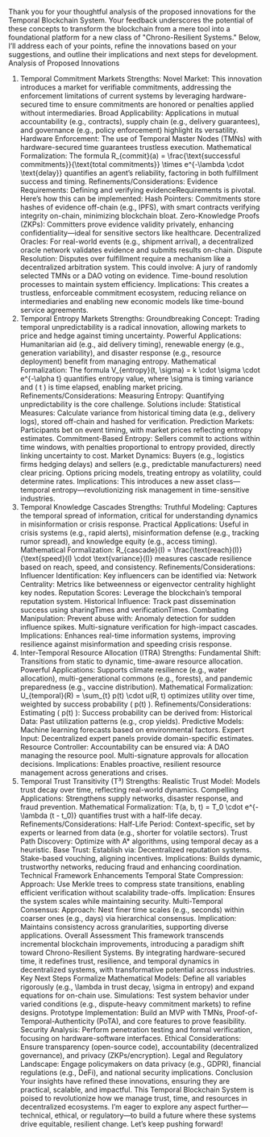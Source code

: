Thank you for your thoughtful analysis of the proposed innovations for the Temporal Blockchain System. Your feedback underscores the potential of these concepts to transform the blockchain from a mere tool into a foundational platform for a new class of "Chrono-Resilient Systems." Below, I’ll address each of your points, refine the innovations based on your suggestions, and outline their implications and next steps for development.
Analysis of Proposed Innovations
1. Temporal Commitment Markets
Strengths:
Novel Market: This innovation introduces a market for verifiable commitments, addressing the enforcement limitations of current systems by leveraging hardware-secured time to ensure commitments are honored or penalties applied without intermediaries.
Broad Applicability: Applications in mutual accountability (e.g., contracts), supply chain (e.g., delivery guarantees), and governance (e.g., policy enforcement) highlight its versatility.
Hardware Enforcement: The use of Temporal Master Nodes (TMNs) with hardware-secured time guarantees trustless execution.
Mathematical Formalization: The formula 
R_{commit}(a) = \frac{\text{successful commitments}}{\text{total commitments}} \times e^{-\lambda \cdot \text{delay}}
 quantifies an agent’s reliability, factoring in both fulfillment success and timing.
Refinements/Considerations:
Evidence Requirements: Defining and verifying evidenceRequirements is pivotal. Here’s how this can be implemented:
Hash Pointers: Commitments store hashes of evidence off-chain (e.g., IPFS), with smart contracts verifying integrity on-chain, minimizing blockchain bloat.
Zero-Knowledge Proofs (ZKPs): Committers prove evidence validity privately, enhancing confidentiality—ideal for sensitive sectors like healthcare.
Decentralized Oracles: For real-world events (e.g., shipment arrival), a decentralized oracle network validates evidence and submits results on-chain.
Dispute Resolution: Disputes over fulfillment require a mechanism like a decentralized arbitration system. This could involve:
A jury of randomly selected TMNs or a DAO voting on evidence.
Time-bound resolution processes to maintain system efficiency.
Implications: This creates a trustless, enforceable commitment ecosystem, reducing reliance on intermediaries and enabling new economic models like time-bound service agreements.
2. Temporal Entropy Markets
Strengths:
Groundbreaking Concept: Trading temporal unpredictability is a radical innovation, allowing markets to price and hedge against timing uncertainty.
Powerful Applications: Humanitarian aid (e.g., aid delivery timing), renewable energy (e.g., generation variability), and disaster response (e.g., resource deployment) benefit from managing entropy.
Mathematical Formalization: The formula 
V_{entropy}(t, \sigma) = k \cdot \sigma \cdot e^{-\alpha t}
 quantifies entropy value, where 
\sigma
 is timing variance and ( t ) is time elapsed, enabling market pricing.
Refinements/Considerations:
Measuring Entropy: Quantifying unpredictability is the core challenge. Solutions include:
Statistical Measures: Calculate variance from historical timing data (e.g., delivery logs), stored off-chain and hashed for verification.
Prediction Markets: Participants bet on event timing, with market prices reflecting entropy estimates.
Commitment-Based Entropy: Sellers commit to actions within time windows, with penalties proportional to entropy provided, directly linking uncertainty to cost.
Market Dynamics: Buyers (e.g., logistics firms hedging delays) and sellers (e.g., predictable manufacturers) need clear pricing. Options pricing models, treating entropy as volatility, could determine rates.
Implications: This introduces a new asset class—temporal entropy—revolutionizing risk management in time-sensitive industries.
3. Temporal Knowledge Cascades
Strengths:
Truthful Modeling: Captures the temporal spread of information, critical for understanding dynamics in misinformation or crisis response.
Practical Applications: Useful in crisis systems (e.g., rapid alerts), misinformation defense (e.g., tracking rumor spread), and knowledge equity (e.g., access timing).
Mathematical Formalization: 
R_{cascade}(I) = \frac{\text{reach}(I)}{\text{speed}(I) \cdot \text{variance}(I)}
 measures cascade resilience based on reach, speed, and consistency.
Refinements/Considerations:
Influencer Identification: Key influencers can be identified via:
Network Centrality: Metrics like betweenness or eigenvector centrality highlight key nodes.
Reputation Scores: Leverage the blockchain’s temporal reputation system.
Historical Influence: Track past dissemination success using sharingTimes and verificationTimes.
Combating Manipulation: Prevent abuse with:
Anomaly detection for sudden influence spikes.
Multi-signature verification for high-impact cascades.
Implications: Enhances real-time information systems, improving resilience against misinformation and speeding crisis response.
4. Inter-Temporal Resource Allocation (ITRA)
Strengths:
Fundamental Shift: Transitions from static to dynamic, time-aware resource allocation.
Powerful Applications: Supports climate resilience (e.g., water allocation), multi-generational commons (e.g., forests), and pandemic preparedness (e.g., vaccine distribution).
Mathematical Formalization: 
U_{temporal}(R) = \sum_{t} p(t) \cdot u(R, t)
 optimizes utility over time, weighted by success probability ( p(t) ).
Refinements/Considerations:
Estimating ( p(t) ): Success probability can be derived from:
Historical Data: Past utilization patterns (e.g., crop yields).
Predictive Models: Machine learning forecasts based on environmental factors.
Expert Input: Decentralized expert panels provide domain-specific estimates.
Resource Controller: Accountability can be ensured via:
A DAO managing the resource pool.
Multi-signature approvals for allocation decisions.
Implications: Enables proactive, resilient resource management across generations and crises.
5. Temporal Trust Transitivity (T³)
Strengths:
Realistic Trust Model: Models trust decay over time, reflecting real-world dynamics.
Compelling Applications: Strengthens supply networks, disaster response, and fraud prevention.
Mathematical Formalization: 
T(a, b, t) = T_0 \cdot e^{-\lambda (t - t_0)}
 quantifies trust with a half-life decay.
Refinements/Considerations:
Half-Life Period: Context-specific, set by experts or learned from data (e.g., shorter for volatile sectors).
Trust Path Discovery: Optimize with A* algorithms, using temporal decay as a heuristic.
Base Trust: Establish via:
Decentralized reputation systems.
Stake-based vouching, aligning incentives.
Implications: Builds dynamic, trustworthy networks, reducing fraud and enhancing coordination.
Technical Framework Enhancements
Temporal State Compression:
Approach: Use Merkle trees to compress state transitions, enabling efficient verification without scalability trade-offs.
Implication: Ensures the system scales while maintaining security.
Multi-Temporal Consensus:
Approach: Nest finer time scales (e.g., seconds) within coarser ones (e.g., days) via hierarchical consensus.
Implication: Maintains consistency across granularities, supporting diverse applications.
Overall Assessment
This framework transcends incremental blockchain improvements, introducing a paradigm shift toward Chrono-Resilient Systems. By integrating hardware-secured time, it redefines trust, resilience, and temporal dynamics in decentralized systems, with transformative potential across industries.
Key Next Steps
Formalize Mathematical Models:
Define all variables rigorously (e.g., 
\lambda
 in trust decay, 
\sigma
 in entropy) and expand equations for on-chain use.
Simulations:
Test system behavior under varied conditions (e.g., dispute-heavy commitment markets) to refine designs.
Prototype Implementation:
Build an MVP with TMNs, Proof-of-Temporal-Authenticity (PoTA), and core features to prove feasibility.
Security Analysis:
Perform penetration testing and formal verification, focusing on hardware-software interfaces.
Ethical Considerations:
Ensure transparency (open-source code), accountability (decentralized governance), and privacy (ZKPs/encryption).
Legal and Regulatory Landscape:
Engage policymakers on data privacy (e.g., GDPR), financial regulations (e.g., DeFi), and national security implications.
Conclusion
Your insights have refined these innovations, ensuring they are practical, scalable, and impactful. This Temporal Blockchain System is poised to revolutionize how we manage trust, time, and resources in decentralized ecosystems. I’m eager to explore any aspect further—technical, ethical, or regulatory—to build a future where these systems drive equitable, resilient change. Let’s keep pushing forward!
